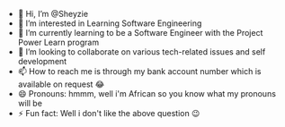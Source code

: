 - 👋 Hi, I’m @Sheyzie
- 👀 I’m interested in Learning Software Engineering
- 🌱 I’m currently learning to be a Software Engineer with the Project Power Learn program
- 💞️ I’m looking to collaborate on various tech-related issues and self development
- 📫 How to reach me is through my bank account number which is available on request 😂
- 😄 Pronouns: hmmm, well i'm African so you know what my pronouns will be
- ⚡ Fun fact: Well i don't like the above question 😉

<!---
Sheyzie/Sheyzie is a ✨ special ✨ repository because its `README.md` (this file) appears on your GitHub profile.
You can click the Preview link to take a look at your changes.
--->
